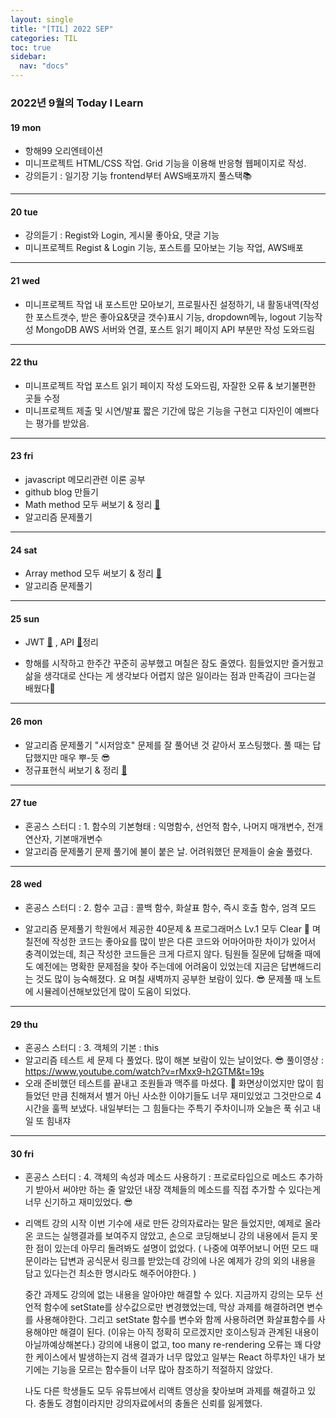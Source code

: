```yaml
---
layout: single
title: "[TIL] 2022 SEP"
categories: TIL
toc: true
sidebar:
  nav: "docs"
---
```


### 2022년 9월의 Today I Learn

#### 19 mon

- 항해99 오리엔테이션
- 미니프로젝트 HTML/CSS 작업. Grid 기능을 이용해 반응형 웹페이지로 작성.
- 강의듣기 : 일기장 기능 frontend부터 AWS배포까지 풀스택📚

------

#### 20 tue

- 강의듣기 : Regist와 Login, 게시물 좋아요, 댓글 기능
- 미니프로젝트 Regist & Login 기능, 포스트를 모아보는 기능 작업, AWS배포

------

#### 21 wed

- 미니프로젝트 작업
  내 포스트만 모아보기, 프로필사진 설정하기, 내 활동내역(작성한 포스트갯수, 받은 좋아요&댓글 갯수)표시 기능, dropdown메뉴, logout 기능작성
  MongoDB AWS 서버와 연결, 포스트 읽기 페이지 API 부분만 작성 도와드림

------

#### 22 thu

- 미니프로젝트 작업 포스트 읽기 페이지 작성 도와드림, 자잘한 오류 & 보기불편한 곳들 수정
- 미니프로젝트 제출 및 시연/발표
  짧은 기간에 많은 기능을 구현고 디자인이 예쁘다는 평가를 받았음.

------

#### 23 fri

- javascript 메모리관련 이론 공부
- github blog 만들기
- Math method 모두 써보기 & 정리 [📒](/javascript/js-math)
- 알고리즘 문제풀기

---

#### 24 sat

- Array method 모두 써보기 & 정리 [📒](/javascript/js-array)
- 알고리즘 문제풀기

---

#### 25 sun

- JWT [📒](/javascript/js-JWT) , API [📕](/javascript/js-API)정리

- 항해를 시작하고 한주간 꾸준히 공부했고 며칠은 잠도 줄였다. 힘들었지만 즐거웠고 삶을 생각대로 산다는 게 생각보다 어렵지 않은 일이라는 점과 만족감이 크다는걸 배웠다💜

---

#### 26 mon

- 알고리즘 문제풀기
  "시저암호" 문제를 잘 풀어낸 것 같아서 포스팅했다. 풀 때는 답답했지만 매우 뿌-듯 😎
- 정규표현식 써보기 & 정리 [📒](/basic/RegExp)

---

#### 27 tue

- 혼공스 스터디 : 1. 함수의 기본형태  : 익명함수, 선언적 함수, 나머지 매개변수, 전개연산자, 기본매개변수
- 알고리즘 문제풀기
  문제 풀기에 불이 붙은 날. 어려워했던 문제들이 술술 풀렸다.

---

#### 28 wed

- 혼공스 스터디 : 2. 함수 고급 : 콜백 함수, 화살표 함수, 즉시 호출 함수, 엄격 모드

- 알고리즘 문제풀기
  학원에서 제공한 40문제 & 프로그래머스 Lv.1 모두 Clear 🎉
  며칠전에 작성한 코드는 좋아요를 많이 받은 다른 코드와 어마어마한 차이가 있어서 충격이었는데, 최근 작성한 코드들은 크게 다르지 않다. 
  팀원들 질문에 답해줄 때에도 예전에는 명확한 문제점을 찾아 주는데에 어려움이 있었는데 지금은 답변해드리는 것도 많이 능숙해졌다. 요 며칠 새벽까지 공부한 보람이 있다. 😎
  문제풀 때 노트에 시뮬레이션해보았던게 많이 도움이 되었다.


---

#### 29 thu

- 혼공스 스터디 : 3. 객체의 기본 : this
- 알고리즘 테스트
  세 문제 다 풀었다. 많이 해본 보람이 있는 날이었다. 😎 
  풀이영상 : https://www.youtube.com/watch?v=rMxx9-h2GTM&t=19s
- 오래 준비했던 테스트를 끝내고 조원들과 맥주를 마셨다. 🍻
  화면상이었지만 많이 힘들었던 만큼 친해져서 별거 아닌 사소한 이야기들도 너무 재미있었고 그것만으로 4시간을 훌쩍 보냈다.
  내일부터는 그 힘들다는 주특기 주차이니까 오늘은 푹 쉬고 내일 또 힘내쟈  

---

#### 30 fri

- 혼공스 스터디 : 4. 객체의 속성과 메소드 사용하기 : 프로로타입으로 메소드 추가하기
  받아서 써야만 하는 줄 알았던 내장 객체들의 메소드를 직접 추가할 수 있다는게 너무 신기하고 재미있었다. 😎
  
- 리액트 강의 시작
  이번 기수에 새로 만든 강의자료라는 말은 들었지만, 예제로 올라온 코드는 실행결과를 보여주지 않았고, 손으로 코딩해보니 강의 내용에서 듣지 못한 점이 있는데 아무리 돌려봐도 설명이 없었다. ( 나중에 여쭈어보니 어떤 모드 때문이라는 답변과 공식문서 링크를 받았는데 강의에 나온 예제가 강의 외의 내용을 담고 있다는건 최소한 명시라도 해주어야한다. )
  
  중간 과제도 강의에 없는 내용을 알아야만 해결할 수 있다. 지금까지 강의는 모두 선언적 함수에 setState를 상수값으로만 변경했었는데, 막상 과제를 해결하려면 변수를 사용해야한다. 그리고 setState 함수를 변수와 함께 사용하려면 화살표함수를 사용해야만 해결이 된다. (이유는 아직 정확히 모르겠지만 호이스팅과 관계된 내용이 아닐까예상해본다.)
  강의에 내용이 없고, too many re-rendering 오류는 꽤 다양한 케이스에서 발생하는지 검색 결과가 너무 많았고 일부는 React 하루차인 내가 보기에는 기능을 모르는 함수들이 너무 많아 참조하기 적절하지 않았다.
  
  나도 다른 학생들도 모두 유튜브에서 리액트 영상을 찾아보며 과제를 해결하고 있다. 충돌도 경험이라지만 강의자료에서의 충돌은 신뢰를 잃게했다.

